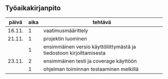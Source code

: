 ## Työaikakirjanpito


| päivä | aika | tehtävä |
| --- | --- | --- |
| 16.11. | 1 | vaatimusmäärittely |
| 21.11. | 1 | projektin luominen |
| | 1 | ensimmäinen versio käyttöliittymästä ja tiedostoon kirjoittamisesta |
| 23.11. | 2 | ensimmäinen testi ja coverage käyttöön |
| | 1 | ohjelman toiminnan testaaminen melkillä |
